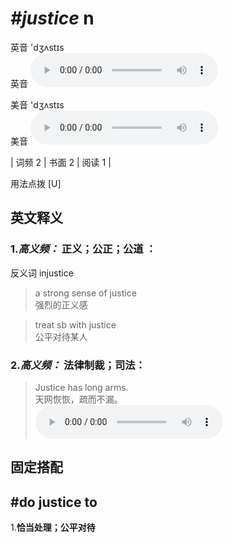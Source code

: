 # ***\#justice*** n
英音 'dʒʌstɪs  
英音
<audio src="./media/justice-B.aac" controls="controls"></audio>

美音 'dʒʌstɪs  
美音
<audio src="./media/justice.aac" controls="controls"></audio>



| 词频 2 | 书面 2 | 阅读 1 |  

用法点拨  [U]

英文释义
---
### 1.*高义频：* **正义；公正；公道 ：**  
反义词 injustice 

 > a strong sense of justice   
 > 强烈的正义感    

 > treat sb with justice   
 > 公平对待某人    

### 2.*高义频：* **法律制裁；司法：**  

 > Justice has long arms.   
 > 天网恢恢，疏而不漏。    
<audio src="./media/justice-1.aac" controls="controls"></audio>


固定搭配
---
## \#do justice to
1.**恰当处理；公平对待**  


